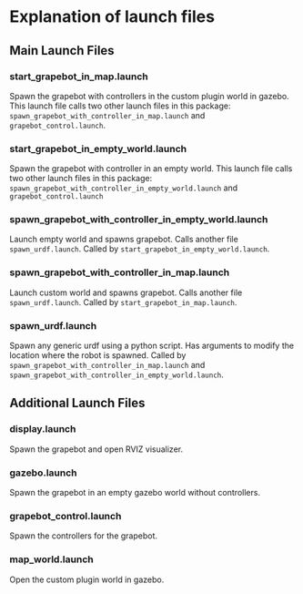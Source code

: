 # Explanation of launch files

## Main Launch Files

### start_grapebot_in_map.launch

Spawn the grapebot with controllers in the custom plugin world in gazebo. This launch file calls two other launch files in this package: `spawn_grapebot_with_controller_in_map.launch` and `grapebot_control.launch`.

### start_grapebot_in_empty_world.launch

Spawn the grapebot with controller in an empty world. This launch file calls two other launch files in this package: `spawn_grapebot_with_controller_in_empty_world.launch` and `grapebot_control.launch`

### spawn_grapebot_with_controller_in_empty_world.launch

Launch empty world and spawns grapebot. Calls another file `spawn_urdf.launch`. Called by `start_grapebot_in_empty_world.launch`.

### spawn_grapebot_with_controller_in_map.launch

Launch custom world and spawns grapebot. Calls another file `spawn_urdf.launch`. Called by `start_grapebot_in_map.launch`.

### spawn_urdf.launch

Spawn any generic urdf using a python script. Has arguments to modify the location where the robot is spawned. Called by `spawn_grapebot_with_controller_in_map.launch` and `spawn_grapebot_with_controller_in_empty_world.launch`.

## Additional Launch Files

### display.launch

Spawn the grapebot and open RVIZ visualizer.

### gazebo.launch

Spawn the grapebot in an empty gazebo world without controllers.

### grapebot_control.launch

Spawn the controllers for the grapebot.

### map_world.launch

Open the custom plugin world in gazebo.
